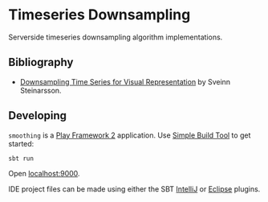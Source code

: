 Timeseries Downsampling
=======================
Serverside timeseries downsampling algorithm implementations.


Bibliography
------------

* [Downsampling Time Series for Visual Representation](http://skemman.is/en/item/view/1946/15343)
  by Sveinn Steinarsson.


Developing
----------
`smoothing` is a [Play Framework 2](http://www.playframework.com) application.
Use [Simple Build Tool](http://www.scala-sbt.org) to get started:

    sbt run

Open [localhost:9000](http://localhost:9000).

IDE project files can be made using either the SBT
[IntelliJ](https://github.com/mpeltonen/sbt-idea) or
[Eclipse](https://github.com/typesafehub/sbteclipse) plugins.



